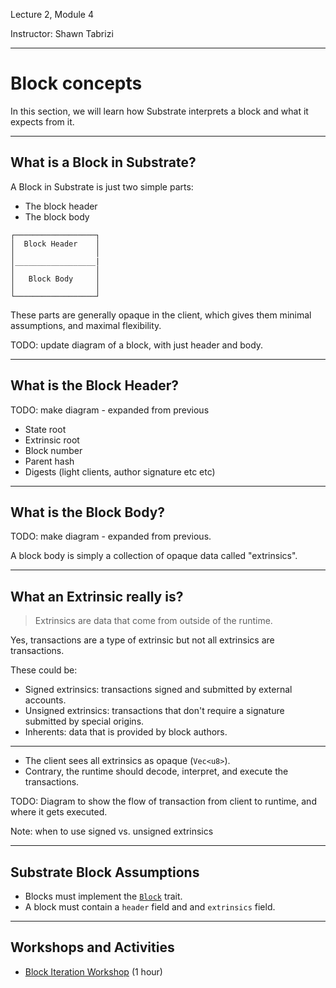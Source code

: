 Lecture 2, Module 4

Instructor: Shawn Tabrizi

<hr>

# Block concepts

In this section, we will learn how Substrate interprets a block and what it expects from it.

---

## What is a Block in Substrate?

<div class="left">

A Block in Substrate is just two simple parts:

- The block header
- The block body

</div>

<div class="right">

    ┌──────────────────┐
    │  Block Header    │
    │                  │
    │__________________|
    │                  │
    │   Block Body     │
    │                  │
    └──────────────────┘

</div>
<div class="small-text">
These parts are generally opaque in the client, which gives them minimal assumptions, and maximal flexibility.
</div>

TODO: update diagram of a block, with just header and body.

---

## What is the Block Header?

TODO: make diagram - expanded from previous

- State root
- Extrinsic root
- Block number
- Parent hash
- Digests (light clients, author signature etc etc)

---

## What is the Block Body?

TODO: make diagram - expanded from previous.

A block body is simply a collection of opaque data called "extrinsics".

---

## What an Extrinsic really is?

> Extrinsics are data that come from outside of the runtime.

<div class="small-text">
Yes, transactions are a type of extrinsic but not all extrinsics are transactions.

These could be:

- Signed extrinsics: transactions signed and submitted by external accounts.
- Unsigned extrinsics: transactions that don't require a signature submitted by special origins.
- Inherents: data that is provided by block authors.

---

- The client sees all extrinsics as opaque (`Vec<u8>`).
- Contrary, the runtime should decode, interpret, and execute the transactions.

TODO: Diagram to show the flow of transaction from client to runtime, and where it gets executed.

Note: when to use signed vs. unsigned extrinsics

---
## Substrate Block Assumptions

* Blocks must implement the [`Block`](https://docs.substrate.io/rustdocs/latest/sp_runtime/traits/trait.Block.html) trait.
* A block must contain a `header` field and and `extrinsics` field.

---

## Workshops and Activities

* [Block Iteration Workshop](./4.2-Workshops_and_Activities/4.2-Block_Concepts_Workshop.md) (1 hour)
